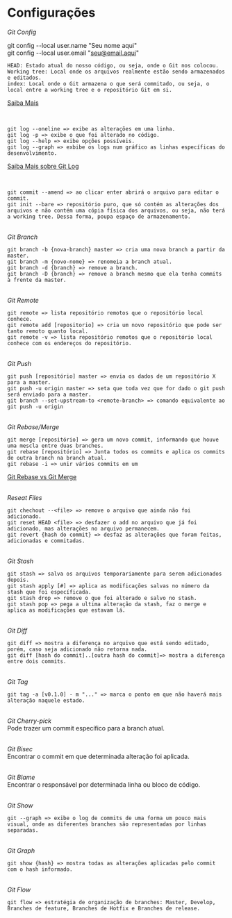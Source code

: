# Configurações

 *Git Config* <br />

git config --local user.name "Seu nome aqui"
<br />
git config --local user.email "seu@email.aqui"

    HEAD: Estado atual do nosso código, ou seja, onde o Git nos colocou.
    Working tree: Local onde os arquivos realmente estão sendo armazenados e editados.
    index: Local onde o Git armazena o que será commitado, ou seja, o local entre a working tree e o repositório Git em si.
    
[Saiba Mais](https://git-scm.com/book/pt-br/v2/Fundamentos-de-Git-Gravando-Altera%C3%A7%C3%B5es-em-Seu-Reposit%C3%B3rio)

<br />

    git log --oneline => exibe as alterações em uma linha.
    git log -p => exibe o que foi alterado no código.
    git log --help => exibe opções possíveis.
    git log --graph => exbibe os logs num gráfico as linhas específicas do desenvolvimento.

[Saiba Mais sobre Git Log](https://devhints.io/git-log)

<br />

    git commit --amend => ao clicar enter abrirá o arquivo para editar o commit.
    git init --bare => repositório puro, que só contém as alterações dos arquivos e não contém uma cópia física dos arquivos, ou seja, não terá a working tree. Dessa forma, poupa espaço de armazenamento.

<br /> *Git Branch* <br />

    git branch -b {nova-branch} master => cria uma nova branch a partir da master.
    git branch -m {novo-nome} => renomeia a branch atual.
    git branch -d {branch} => remove a branch.
    git branch -D {branch} => remove a branch mesmo que ela tenha commits à frente da master.

<br /> *Git Remote* <br />

    git remote => lista repositório remotos que o repositório local conhece.
    git remote add [repositorio] => cria um novo repositório que pode ser tanto remoto quanto local.
    git remote -v => lista repositório remotos que o repositório local conhece com os endereços do repositório.
    
<br /> *Git Push* <br />

    git push [repositório] master => envia os dados de um repositório X para a master.
    git push -u origin master => seta que toda vez que for dado o git push será enviado para a master.
    git branch --set-upstream-to <remote-branch> => comando equivalente ao git push -u origin
    
<br /> *Git Rebase/Merge* <br />

    git merge [repositório] => gera um novo commit, informando que houve uma mescla entre duas branches.
    git rebase [repositório] => Junta todos os commits e aplica os commits de outra branch na branch atual.
    git rebase -i => unir vários commits em um

[Git Rebase vs Git Merge](https://medium.com/datadriveninvestor/git-rebase-vs-merge-cc5199edd77c)


<br /> *Reseat Files* <br />

    git chechout --<file> => remove o arquivo que ainda não foi adicionado.
    git reset HEAD <file> => desfazer o add no arquivo que já foi adicionado, mas alterações no arquivo permanecem.
    git revert {hash do commit} => desfaz as alterações que foram feitas, adicionadas e commitadas.
    
<br /> *Git Stash* <br />

    git stash => salva os arquivos temporariamente para serem adicionados depois.
    git stash apply [#] => aplica as modificações salvas no número da stash que foi específicada. 
    git stash drop => remove o que foi alterado e salvo no stash.
    git stash pop => pega a ultima alteração da stash, faz o merge e aplica as modificações que estavam lá.
    
<br /> *Git Diff* <br />

    git diff => mostra a diferença no arquivo que está sendo editado, porém, caso seja adicionado não retorna nada.
    git diff [hash do commit]..[outra hash do commit]=> mostra a diferença entre dois commits.
        
<br /> *Git Tag* <br />

    git tag -a [v0.1.0] - m "..." => marca o ponto em que não haverá mais alteração naquele estado.

<br /> *Git Cherry-pick* <br />
Pode trazer um commit específico para a branch atual.

<br /> *Git Bisec* <br />
Encontrar o commit em que determinada alteração foi aplicada.

<br /> *Git Blame* <br />
Encontrar o responsável por determinada linha ou bloco de código.

<br /> *Git Show* <br />

    git --graph => exibe o log de commits de uma forma um pouco mais visual, onde as diferentes branches são representadas por linhas separadas.
    
<br /> *Git Graph* <br />

    git show {hash} => mostra todas as alterações aplicadas pelo commit com o hash informado.
    
<br /> *Git Flow* <br />

    git flow => estratégia de organização de branches: Master, Develop, Branches de feature, Branches de Hotfix e Branches de release.
